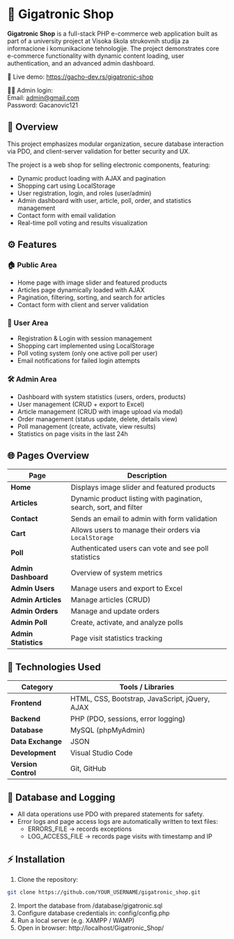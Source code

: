 # 🛒 Gigatronic Shop

**Gigatronic Shop** is a full-stack PHP e-commerce web application built as part of a university project at Visoka škola strukovnih studija za informacione i komunikacione tehnologije.
The project demonstrates core e-commerce functionality with dynamic content loading, user authentication, and an advanced admin dashboard.

🔗 Live demo: https://gacho-dev.rs/gigatronic-shop

👨‍💻 Admin login: <br/>
Email: admin@gmail.com <br/>
Password: Gacanovic121

## 🚀 Overview
This project emphasizes modular organization, secure database interaction via PDO, and client-server validation for better security and UX.

The project is a web shop for selling electronic components, featuring: <br/> 
- Dynamic product loading with AJAX and pagination 
- Shopping cart using LocalStorage
- User registration, login, and roles (user/admin)
- Admin dashboard with user, article, poll, order, and statistics management
- Contact form with email validation
- Real-time poll voting and results visualization


## ⚙️ Features
### 🏠 Public Area
- Home page with image slider and featured products
- Articles page dynamically loaded with AJAX
- Pagination, filtering, sorting, and search for articles
- Contact form with client and server validation

### 👤 User Area
- Registration & Login with session management
- Shopping cart implemented using LocalStorage
- Poll voting system (only one active poll per user)
- Email notifications for failed login attempts

### 🛠️ Admin Area
- Dashboard with system statistics (users, orders, products)
- User management (CRUD + export to Excel)
- Article management (CRUD with image upload via modal)
- Order management (status update, delete, details view)
- Poll management (create, activate, view results)
- Statistics on page visits in the last 24h


## 🌐 Pages Overview
| Page                 | Description                                                       |
| -------------------- | ----------------------------------------------------------------- |
| **Home**             | Displays image slider and featured products                       |
| **Articles**         | Dynamic product listing with pagination, search, sort, and filter |
| **Contact**          | Sends an email to admin with form validation                      |
| **Cart**             | Allows users to manage their orders via `LocalStorage`            |
| **Poll**             | Authenticated users can vote and see poll statistics              |
| **Admin Dashboard**  | Overview of system metrics                                        |
| **Admin Users**      | Manage users and export to Excel                                  |
| **Admin Articles**   | Manage articles (CRUD)                                            |
| **Admin Orders**     | Manage and update orders                                          |
| **Admin Poll**       | Create, activate, and analyze polls                               |
| **Admin Statistics** | Page visit statistics tracking                                    |


## 🧰 Technologies Used
| Category            | Tools / Libraries                              |
| ------------------- | ---------------------------------------------- |
| **Frontend**        | HTML, CSS, Bootstrap, JavaScript, jQuery, AJAX |
| **Backend**         | PHP (PDO, sessions, error logging)             |
| **Database**        | MySQL (phpMyAdmin)                             |
| **Data Exchange**   | JSON                                           |
| **Development**     | Visual Studio Code                             |
| **Version Control** | Git, GitHub                                    |


## 🧾 Database and Logging
- All data operations use PDO with prepared statements for safety.
- Error logs and page access logs are automatically written to text files:
  - ERRORS_FILE → records exceptions
  - LOG_ACCESS_FILE → records page visits with timestamp and IP

## ⚡ Installation
1. Clone the repository:
```bash
git clone https://github.com/YOUR_USERNAME/gigatronic_shop.git
```

2. Import the database from /database/gigatronic.sql
3. Configure database credentials in: config/config.php
4. Run a local server (e.g. XAMPP / WAMP)
5. Open in browser: http://localhost/Gigatronic_Shop/
